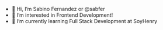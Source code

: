 - 👋 Hi, I’m Sabino Fernandez or @sabfer
- 👀 I’m interested in Frontend Development!
- 🌱 I’m currently learning Full Stack Development at SoyHenry

<!---
sabfer/sabfer is a ✨ special ✨ repository because its `README.md` (this file) appears on your GitHub profile.
You can click the Preview link to take a look at your changes.
--->
